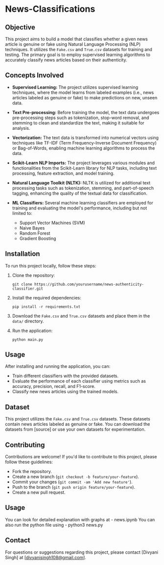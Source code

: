 # News-Classifications
## Objective

This project aims to build a model that classifies whether a given news article is genuine or fake using Natural Language Processing (NLP) techniques. It utilizes the `Fake.csv` and `True.csv` datasets for training and testing. The primary goal is to employ supervised learning algorithms to accurately classify news articles based on their authenticity.
## Concepts Involved

- **Supervised Learning:** The project utilizes supervised learning techniques, where the model learns from labeled examples (i.e., news articles labeled as genuine or fake) to make predictions on new, unseen data.
  
- **Text Pre-processing:** Before training the model, the text data undergoes pre-processing steps such as tokenization, stop-word removal, and stemming to clean and standardize the text, making it suitable for analysis.
  
- **Vectorization:** The text data is transformed into numerical vectors using techniques like TF-IDF (Term Frequency-Inverse Document Frequency) or Bag-of-Words, enabling machine learning algorithms to process the data.
  
- **Scikit-Learn NLP Imports:** The project leverages various modules and functionalities from the Scikit-Learn library for NLP tasks, including text processing, feature extraction, and model training.
  
- **Natural Language Toolkit (NLTK):** NLTK is utilized for additional text processing tasks such as tokenization, stemming, and part-of-speech tagging, enhancing the quality of the textual data for classification.
  
- **ML Classifiers:** Several machine learning classifiers are employed for training and evaluating the model's performance, including but not limited to:
  - Support Vector Machines (SVM)
  - Naive Bayes
  - Random Forest
  - Gradient Boosting

## Installation

To run this project locally, follow these steps:

1. Clone the repository:
   ```
   git clone https://github.com/yourusername/news-authenticity-classifier.git
   ```

2. Install the required dependencies:
   ```
   pip install -r requirements.txt
   ```

3. Download the `Fake.csv` and `True.csv` datasets and place them in the `data/` directory.

4. Run the application:
   ```
   python main.py
   ```

## Usage

After installing and running the application, you can:

- Train different classifiers with the provided datasets.
- Evaluate the performance of each classifier using metrics such as accuracy, precision, recall, and F1-score.
- Classify new news articles using the trained models.

## Dataset

This project utilizes the `Fake.csv` and `True.csv` datasets. These datasets contain news articles labeled as genuine or fake. You can download the datasets from [source] or use your own datasets for experimentation.

## Contributing

Contributions are welcome! If you'd like to contribute to this project, please follow these guidelines:
- Fork the repository.
- Create a new branch (`git checkout -b feature/your-feature`).
- Commit your changes (`git commit -am 'Add new feature'`).
- Push to the branch (`git push origin feature/your-feature`).
- Create a new pull request.

## Usage

You can look for detailed explanation with graphs at - news.ipynb
You can also run the python file using -  python3 news.py

## Contact

For questions or suggestions regarding this project, please contact [Divyani Singh] at [divyanisingh108@gmail.com].
